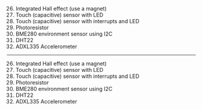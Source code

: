 26. Integrated Hall effect (use a magnet)
27. Touch (capacitive) sensor with LED
28. Touch (capacitive) sensor with interrupts and LED
29. Photoresistor
30. BME280 environment sensor using I2C
31. DHT22
32. ADXL335 Accelerometer

---

26. Integrated Hall effect (use a magnet)
27. Touch (capacitive) sensor with LED
28. Touch (capacitive) sensor with interrupts and LED
29. Photoresistor
30. BME280 environment sensor using I2C
31. DHT22
32. ADXL335 Accelerometer
